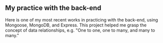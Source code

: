 ## My practice with the back-end
Here is one of my most recent works in practicing with the back-end, using Mongoose, MongoDB, and Express.
This project helped me grasp the concept of data relationships, e.g. "One to one, one to many, and many to many."
